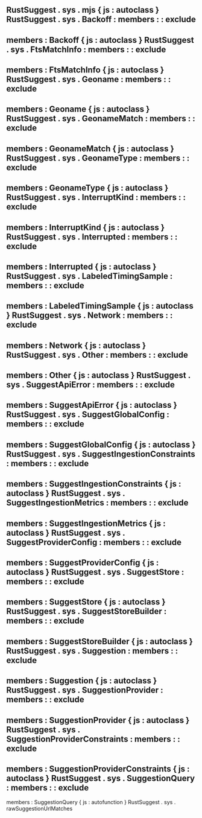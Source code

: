 #
RustSuggest
.
sys
.
mjs
{
js
:
autoclass
}
RustSuggest
.
sys
.
Backoff
:
members
:
:
exclude
-
members
:
Backoff
{
js
:
autoclass
}
RustSuggest
.
sys
.
FtsMatchInfo
:
members
:
:
exclude
-
members
:
FtsMatchInfo
{
js
:
autoclass
}
RustSuggest
.
sys
.
Geoname
:
members
:
:
exclude
-
members
:
Geoname
{
js
:
autoclass
}
RustSuggest
.
sys
.
GeonameMatch
:
members
:
:
exclude
-
members
:
GeonameMatch
{
js
:
autoclass
}
RustSuggest
.
sys
.
GeonameType
:
members
:
:
exclude
-
members
:
GeonameType
{
js
:
autoclass
}
RustSuggest
.
sys
.
InterruptKind
:
members
:
:
exclude
-
members
:
InterruptKind
{
js
:
autoclass
}
RustSuggest
.
sys
.
Interrupted
:
members
:
:
exclude
-
members
:
Interrupted
{
js
:
autoclass
}
RustSuggest
.
sys
.
LabeledTimingSample
:
members
:
:
exclude
-
members
:
LabeledTimingSample
{
js
:
autoclass
}
RustSuggest
.
sys
.
Network
:
members
:
:
exclude
-
members
:
Network
{
js
:
autoclass
}
RustSuggest
.
sys
.
Other
:
members
:
:
exclude
-
members
:
Other
{
js
:
autoclass
}
RustSuggest
.
sys
.
SuggestApiError
:
members
:
:
exclude
-
members
:
SuggestApiError
{
js
:
autoclass
}
RustSuggest
.
sys
.
SuggestGlobalConfig
:
members
:
:
exclude
-
members
:
SuggestGlobalConfig
{
js
:
autoclass
}
RustSuggest
.
sys
.
SuggestIngestionConstraints
:
members
:
:
exclude
-
members
:
SuggestIngestionConstraints
{
js
:
autoclass
}
RustSuggest
.
sys
.
SuggestIngestionMetrics
:
members
:
:
exclude
-
members
:
SuggestIngestionMetrics
{
js
:
autoclass
}
RustSuggest
.
sys
.
SuggestProviderConfig
:
members
:
:
exclude
-
members
:
SuggestProviderConfig
{
js
:
autoclass
}
RustSuggest
.
sys
.
SuggestStore
:
members
:
:
exclude
-
members
:
SuggestStore
{
js
:
autoclass
}
RustSuggest
.
sys
.
SuggestStoreBuilder
:
members
:
:
exclude
-
members
:
SuggestStoreBuilder
{
js
:
autoclass
}
RustSuggest
.
sys
.
Suggestion
:
members
:
:
exclude
-
members
:
Suggestion
{
js
:
autoclass
}
RustSuggest
.
sys
.
SuggestionProvider
:
members
:
:
exclude
-
members
:
SuggestionProvider
{
js
:
autoclass
}
RustSuggest
.
sys
.
SuggestionProviderConstraints
:
members
:
:
exclude
-
members
:
SuggestionProviderConstraints
{
js
:
autoclass
}
RustSuggest
.
sys
.
SuggestionQuery
:
members
:
:
exclude
-
members
:
SuggestionQuery
{
js
:
autofunction
}
RustSuggest
.
sys
.
rawSuggestionUrlMatches
